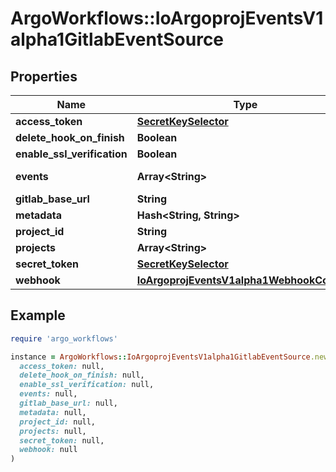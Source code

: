 # ArgoWorkflows::IoArgoprojEventsV1alpha1GitlabEventSource

## Properties

| Name | Type | Description | Notes |
| ---- | ---- | ----------- | ----- |
| **access_token** | [**SecretKeySelector**](SecretKeySelector.md) |  | [optional] |
| **delete_hook_on_finish** | **Boolean** |  | [optional] |
| **enable_ssl_verification** | **Boolean** |  | [optional] |
| **events** | **Array&lt;String&gt;** | Events are gitlab event to listen to. Refer https://github.com/xanzy/go-gitlab/blob/bf34eca5d13a9f4c3f501d8a97b8ac226d55e4d9/projects.go#L794. | [optional] |
| **gitlab_base_url** | **String** |  | [optional] |
| **metadata** | **Hash&lt;String, String&gt;** |  | [optional] |
| **project_id** | **String** |  | [optional] |
| **projects** | **Array&lt;String&gt;** |  | [optional] |
| **secret_token** | [**SecretKeySelector**](SecretKeySelector.md) |  | [optional] |
| **webhook** | [**IoArgoprojEventsV1alpha1WebhookContext**](IoArgoprojEventsV1alpha1WebhookContext.md) |  | [optional] |

## Example

```ruby
require 'argo_workflows'

instance = ArgoWorkflows::IoArgoprojEventsV1alpha1GitlabEventSource.new(
  access_token: null,
  delete_hook_on_finish: null,
  enable_ssl_verification: null,
  events: null,
  gitlab_base_url: null,
  metadata: null,
  project_id: null,
  projects: null,
  secret_token: null,
  webhook: null
)
```


